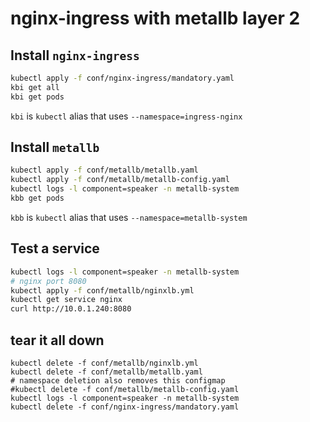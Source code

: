 # nginx-ingress with metallb layer 2


## Install `nginx-ingress`

```bash
kubectl apply -f conf/nginx-ingress/mandatory.yaml
kbi get all
kbi get pods
```

`kbi` is `kubectl` alias that uses `--namespace=ingress-nginx`


## Install `metallb`

```bash
kubectl apply -f conf/metallb/metallb.yaml
kubectl apply -f conf/metallb/metallb-config.yaml
kubectl logs -l component=speaker -n metallb-system
kbb get pods
```

`kbb` is `kubectl` alias that uses `--namespace=metallb-system`

## Test a service

```bash
kubectl logs -l component=speaker -n metallb-system
# nginx port 8080
kubectl apply -f conf/metallb/nginxlb.yml
kubectl get service nginx
curl http://10.0.1.240:8080
```


## tear it all down

```shell
kubectl delete -f conf/metallb/nginxlb.yml
kubectl delete -f conf/metallb/metallb.yaml
# namespace deletion also removes this configmap
#kubectl delete -f conf/metallb/metallb-config.yaml
kubectl logs -l component=speaker -n metallb-system
kubectl delete -f conf/nginx-ingress/mandatory.yaml
```
